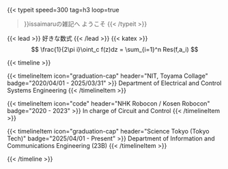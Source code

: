 <!-- {{< button href="/posts" target="_self" >}}
Posts
{{< /button >}} -->
{{< typeit
    speed=300
    tag=h3
    loop=true
>}}issaimaruの雑記へ ようこそ
{{< /typeit >}}

{{< lead >}}
好きな数式
{{< /lead >}}
{{< katex >}}
$$
\frac{1}{2\pi i}\oint_c f(z)dz = \sum_{i=1}^n Res(f,a_i)
$$


{{< timeline >}}

{{< timelineItem icon="graduation-cap" header="NIT, Toyama Collage" badge="2020/04/01 - 2025/03/31" >}}
Department of Electrical and Control Systems Engineering
{{< /timelineItem >}}

{{< timelineItem icon="code" header="NHK Robocon / Kosen Robocon" badge="2020 - 2023" >}}
In charge of Circuit and Control
{{< /timelineItem >}}

{{< timelineItem icon="graduation-cap" header="Science Tokyo (Tokyo Tech)" badge="2025/04/01 - Present" >}}
Department of Information and Communications Engineering (23B)
{{< /timelineItem >}}



{{< /timeline >}}


